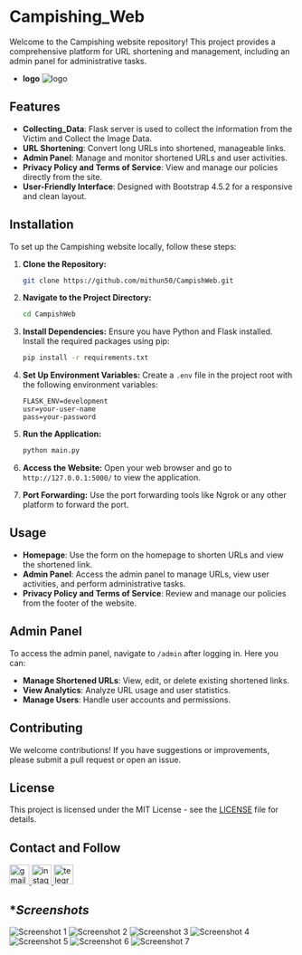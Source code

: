 # Campishing_Web

Welcome to the Campishing website repository! This project provides a comprehensive platform for URL shortening and management, including an admin panel for administrative tasks.
- **logo**
![logo](https://github.com/mithun50/CampishWeb/raw/main/assets/screenshots/logo.png)
## Features
- **Collecting_Data**: Flask server is used to collect the information from the Victim and Collect the Image Data.
- **URL Shortening**: Convert long URLs into shortened, manageable links.
- **Admin Panel**: Manage and monitor shortened URLs and user activities.
- **Privacy Policy and Terms of Service**: View and manage our policies directly from the site.
- **User-Friendly Interface**: Designed with Bootstrap 4.5.2 for a responsive and clean layout.

## Installation

To set up the Campishing website locally, follow these steps:

1. **Clone the Repository:**
   ```bash
   git clone https://github.com/mithun50/CampishWeb.git
   ```

2. **Navigate to the Project Directory:**
   ```bash
   cd CampishWeb
   ```

3. **Install Dependencies:**
   Ensure you have Python and Flask installed. Install the required packages using pip:
   ```bash
   pip install -r requirements.txt
   ```
4. **Set Up Environment Variables:**
   Create a `.env` file in the project root with the following environment variables:
   ```env
   FLASK_ENV=development
   usr=your-user-name
   pass=your-password
   ```

5. **Run the Application:**
   ```bash
   python main.py
   ```

6. **Access the Website:**
   Open your web browser and go to `http://127.0.0.1:5000/` to view the application.
7. **Port Forwarding:**
   Use the port forwarding tools like Ngrok or any other platform to forward the port.
## Usage

- **Homepage**: Use the form on the homepage to shorten URLs and view the shortened link.
- **Admin Panel**: Access the admin panel to manage URLs, view user activities, and perform administrative tasks.
- **Privacy Policy and Terms of Service**: Review and manage our policies from the footer of the website.

## Admin Panel

To access the admin panel, navigate to `/admin` after logging in. Here you can:

- **Manage Shortened URLs**: View, edit, or delete existing shortened links.
- **View Analytics**: Analyze URL usage and user statistics.
- **Manage Users**: Handle user accounts and permissions.

## Contributing

We welcome contributions! If you have suggestions or improvements, please submit a pull request or open an issue.

## License

This project is licensed under the MIT License - see the [LICENSE](LICENSE) file for details.

## Contact and Follow

<div align="left">
  <a href="malio:mithungowda.b7411@gmail.com" target="_blank">
    <img src="https://img.shields.io/static/v1?message=Gmail&logo=gmail&label=&color=D14836&logoColor=white&labelColor=&style=for-the-badge" height="35" alt="gmail logo"  />
  </a>
  <a href="http://instagram.com/mithun.gowda.b" target="_blank">
    <img src="https://img.shields.io/static/v1?message=Instagram&logo=instagram&label=&color=E4405F&logoColor=white&labelColor=&style=for-the-badge" height="35" alt="instagram logo"  />
  </a>
  <a href="https://t.me/@MITHUNGOWDA_B" target="_blank">
    <img src="https://img.shields.io/static/v1?message=Telegram&logo=telegram&label=&color=2CA5E0&logoColor=white&labelColor=&style=for-the-badge" height="35" alt="telegram logo"  />
  </a>
</div>

  ## **Screenshots*

![Screenshot 1](https://github.com/mithun50/CampishWeb/raw/main/assets/screenshots/sc1.png)
![Screenshot 2](https://github.com/mithun50/CampishWeb/raw/main/assets/screenshots/sc2.png)
![Screenshot 3](https://github.com/mithun50/CampishWeb/raw/main/assets/screenshots/sc3.png)
![Screenshot 4](https://github.com/mithun50/CampishWeb/raw/main/assets/screenshots/sc4.png)
![Screenshot 5](https://github.com/mithun50/CampishWeb/raw/main/assets/screenshots/sc5.png)
![Screenshot 6](https://github.com/mithun50/CampishWeb/raw/main/assets/screenshots/sc6.png)
![Screenshot 7](https://github.com/mithun50/CampishWeb/raw/main/assets/screenshots/sc7.png)
